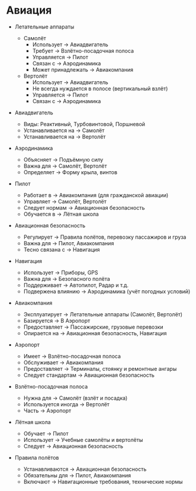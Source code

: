 # Авиация

- Летательные аппараты
  - Самолёт
    - Использует → Авиадвигатель
    - Требует → Взлётно-посадочная полоса
    - Управляется → Пилот
    - Связан с → Аэродинамика
    - Может принадлежать → Авиакомпания
  - Вертолёт
    - Использует → Авиадвигатель
    - Не всегда нуждается в полосе (вертикальный взлёт)
    - Управляется → Пилот
    - Связан с → Аэродинамика

- Авиадвигатель
  - Виды: Реактивный, Турбовинтовой, Поршневой
  - Устанавливается на → Самолёт
  - Устанавливается на → Вертолёт

- Аэродинамика
  - Объясняет → Подъёмную силу
  - Важна для → Самолёт, Вертолёт
  - Определяет → Форму крыла, винтов

- Пилот
  - Работает в → Авиакомпания (для гражданской авиации)
  - Управляет → Самолёт, Вертолёт
  - Следует нормам → Авиационная безопасность
  - Обучается в → Лётная школа

- Авиационная безопасность
  - Регулирует → Правила полётов, перевозку пассажиров и груза
  - Важна для → Пилот, Авиакомпания
  - Тесно связана с → Навигация

- Навигация
  - Использует → Приборы, GPS
  - Важна для → Безопасного полёта
  - Поддерживает → Автопилот, Радар и т.д.
  - Подвержена влиянию → Аэродинамика (учёт погодных условий)

- Авиакомпания
  - Эксплуатирует → Летательные аппараты (Самолёт, Вертолёт)
  - Базируется → В Аэропорт
  - Предоставляет → Пассажирские, грузовые перевозки
  - Опирается на → Авиационная безопасность, Навигация

- Аэропорт
  - Имеет → Взлётно-посадочная полоса
  - Обслуживает → Авиакомпания
  - Предоставляет → Терминалы, стоянку и ремонтные ангары
  - Следует стандартам → Авиационная безопасность

- Взлётно-посадочная полоса
  - Нужна для → Самолёт (взлёт и посадка)
  - Используется иногда → Вертолёт
  - Часть → Аэропорт

- Лётная школа
  - Обучает → Пилот
  - Использует → Учебные самолёты и вертолёты
  - Следует → Авиационная безопасность

- Правила полётов
  - Устанавливаются → Авиационная безопасность
  - Обязательны для → Пилот, Авиакомпания
  - Включают → Навигационные требования, технические нормы
